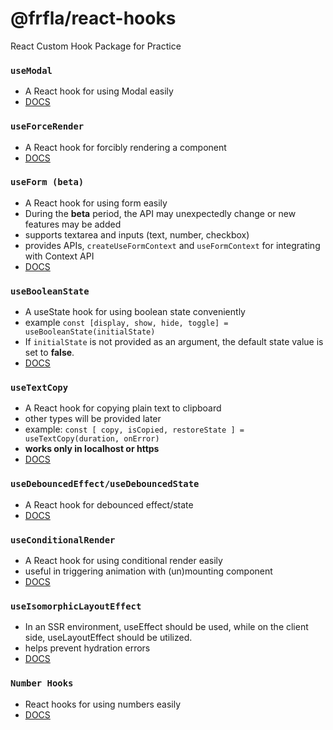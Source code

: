 # @frfla/react-hooks

React Custom Hook Package for Practice

### `useModal`

- A React hook for using Modal easily
- [DOCS](https://github.com/frfla/react-hooks/blob/main/src/use-modal/README.md)

### `useForceRender`

- A React hook for forcibly rendering a component
- [DOCS](https://github.com/frfla/react-hooks/blob/main/src/use-force-render/README.md)

### `useForm (beta)`

- A React hook for using form easily
- During the **beta** period, the API may unexpectedly change or new features may be added
- supports textarea and inputs (text, number, checkbox)
- provides APIs, `createUseFormContext` and `useFormContext` for integrating with Context API
- [DOCS](https://github.com/frfla/react-hooks/blob/main/src/use-form/README.md)

### `useBooleanState`

- A useState hook for using boolean state conveniently
- example `const [display, show, hide, toggle] = useBooleanState(initialState)`
- If `initialState` is not provided as an argument, the default state value is set to **false**.
- [DOCS](https://github.com/frfla/react-hooks/blob/main/src/use-boolean-state/README.md)

### `useTextCopy`

- A React hook for copying plain text to clipboard
- other types will be provided later
- example: `const [ copy, isCopied, restoreState ] = useTextCopy(duration, onError)`
- **works only in localhost or https**
- [DOCS](https://github.com/frfla/react-hooks/blob/main/src/use-clipboard/README.md)

### `useDebouncedEffect/useDebouncedState`

- A React hook for debounced effect/state
- [DOCS](https://github.com/frfla/react-hooks/blob/main/src/use-debounced/README.md)

### `useConditionalRender`

- A React hook for using conditional render easily
- useful in triggering animation with (un)mounting component
- [DOCS](https://github.com/frfla/react-hooks/blob/main/src/use-conditional-render/README.md)

### `useIsomorphicLayoutEffect`

- In an SSR environment, useEffect should be used, while on the client side, useLayoutEffect should be utilized.
- helps prevent hydration errors
- [DOCS](https://github.com/frfla/react-hooks/blob/main/src/use-isomorphic-layout-effect/README.md)

### `Number Hooks`

- React hooks for using numbers easily
- [DOCS](https://github.com/frfla/react-hooks/blob/main/src/use-numbers/README.md)
